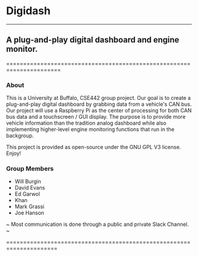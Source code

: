 # Digidash #
--------------------
## A plug-and-play digital dashboard and engine monitor. ##
======================================================================

### About ###
This is a University at Buffalo, CSE442 group project. Our goal is to create a plug-and-play 
digital dashboard by grabbing data from a vehicle's CAN bus. Our project will use a Raspberry Pi
as the center of processing for both CAN bus data and a touchscreen / GUI display. The purpose
is to provide more vehicle information than the tradition analog dashboard while also implementing
higher-level engine monitoring functions that run in the backgroup.

This project is provided as open-source under the GNU GPL V3 license. Enjoy!

### Group Members ###
* Will Burgin
* David Evans
* Ed Garwol
* Khan
* Mark Grassi
* Joe Hanson

~ Most communication is done through a public and private Slack Channel. ~

=====================================================================

